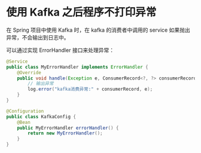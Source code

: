 # 使用 Kafka 之后程序不打印异常

在 Spring 项目中使用 Kafka 时，在 kafka 的消费者中调用的 service 如果抛出异常，不会输出到日志中。

可以通过实现 ErrorHandler 接口来处理异常：

```java
@Service
public class MyErrorHandler implements ErrorHandler {
    @Override
    public void handle(Exception e, ConsumerRecord<?, ?> consumerRecord) {
        // 输出异常
        log.error("kafka消费异常:" + consumerRecord, e);
    }
}

@Configuration
public class KafkaConfig {
    @Bean
    public MyErrorHandler errorHandler() {
        return new MyErrorHandler();
    }
}
```
